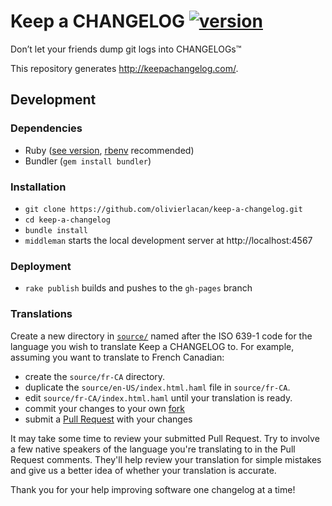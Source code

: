 # Keep a CHANGELOG [![version](https://img.shields.io/badge/version-0.3.0-blue.svg)][CHANGELOG]

Don’t let your friends dump git logs into CHANGELOGs™

This repository generates http://keepachangelog.com/.

## Development
### Dependencies

- Ruby ([see version][ruby-version], [rbenv][rbenv] recommended)
- Bundler (`gem install bundler`)

### Installation

- `git clone https://github.com/olivierlacan/keep-a-changelog.git`
- `cd keep-a-changelog`
- `bundle install`
- `middleman` starts the local development server at http://localhost:4567

### Deployment
- `rake publish` builds and pushes to the `gh-pages` branch 

### Translations

Create a new directory in [`source/`][source] named after the ISO 639-1 code 
for the language you wish to translate Keep a CHANGELOG to. For example, 
assuming you want to translate to French Canadian:
- create the `source/fr-CA` directory.
- duplicate the `source/en-US/index.html.haml` file in `source/fr-CA`.
- edit `source/fr-CA/index.html.haml` until your translation is ready.
- commit your changes to your own [fork][fork]
- submit a [Pull Request][pull-request] with your changes

It may take some time to review your submitted Pull Request. Try to involve a 
few native speakers of the language you're translating to in the Pull Request
comments. They'll help review your translation for simple mistakes and give us 
a better idea of whether your translation is accurate.

Thank you for your help improving software one changelog at a time!

[CHANGELOG]: ./CHANGELOG.md
[rbenv]: https://github.com/rbenv/rbenv
[ruby-version]: .ruby-version
[source]: source/
[pull-request]: https://help.github.com/articles/creating-a-pull-request/
[fork]: https://help.github.com/articles/fork-a-repo/
